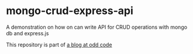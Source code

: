 # mongo-crud-express-api
A demonstration on how on can write API for CRUD operations with mongo db and express.js

This repository is part of [a blog at odd code](https://oddcode.daveamit.com/2015/12/06/restful-api-with-express-js-and-mongodb-part-1)

